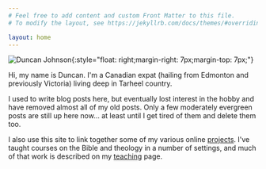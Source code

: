 ```yaml
---
# Feel free to add content and custom Front Matter to this file.
# To modify the layout, see https://jekyllrb.com/docs/themes/#overriding-theme-defaults

layout: home
---
```


![Duncan Johnson]({{site.url}}/images/branding/duncan-white-for-web.jpg){:style="float: right;margin-right: 7px;margin-top: 7px;"} 

<span style="white-space:nowrap;">Hi, my name is Duncan.</span> I'm a Canadian expat (hailing from Edmonton and previously Victoria) living deep in Tarheel country.

I used to write blog posts here, but eventually lost interest in the hobby and have removed almost all of my old posts. Only a few moderately evergreen posts are still up here now... at least until I get tired of them and delete them too.

I also use this site to link together some of my various online [projects](/projects/). I've taught courses on the Bible and theology in a number of settings, and much of that work is described on my [teaching](/teaching/) page.